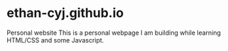# ethan-cyj.github.io
Personal website
This is a personal webpage I am building while learning HTML/CSS and some Javascript.
